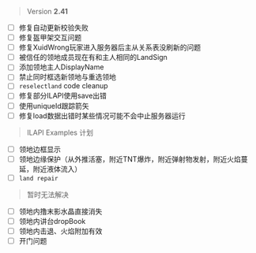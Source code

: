 > Version **2.41**
 - [ ] 修复自动更新校验失败
 - [ ] 修复盔甲架交互问题
 - [ ] 修复XuidWrong玩家进入服务器后主从关系表没刷新的问题
 - [ ] 被信任的领地成员现在有和主人相同的LandSign
 - [ ] 添加领地主人DisplayName
 - [ ] 禁止同时框选新领地与重选领地
 - [ ] `reselectland` code cleanup
 - [ ] 修复部分ILAPI使用save出错
 - [ ] 使用uniqueId跟踪箭矢
 - [ ] 修复load数据出错时某些情况可能不会中止服务器运行

> ILAPI Examples 计划
 - [ ] 领地边框显示
 - [ ] 领地边缘保护（从外推活塞，附近TNT爆炸，附近弹射物发射，附近火焰蔓延，附近液体流入）
 - [ ] `land repair`

> 暂时无法解决
 - [ ] 领地内撸末影水晶直接消失
 - [ ] 领地内讲台dropBook
 - [ ] 领地内击退、火焰附加有效
 - [ ] 开门问题